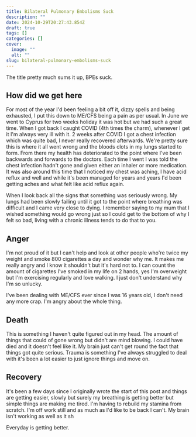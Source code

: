 ```yaml
---
title: Bilateral Pulmonary Embolisms Suck
description: ""
date: 2024-10-29T20:27:43.854Z
draft: true
tags: []
categories: []
cover:
  image: ""
  alt: ""
slug: bilateral-pulmonary-embolisms-suck
---
```


The title pretty much sums it up, BPEs suck.

## How did we get here

For most of the year I'd been feeling a bit off it, dizzy spells and being exhausted, I put this down to ME/CFS being a pain as per usual. In June we went to Cyprus for two weeks holiday it was hot but we had such a great time. When I got back I caught COVID (4th times the charm), whenever I get it I'm always very ill with it. 2 weeks after COVID I got a chest infection which was quite bad, I never really recovered afterwards. We're pretty sure this is where it all went wrong and the bloods clots in my lungs started to form. From there my health has deteriorated to the point where I've been backwards and forwards to the doctors. Each time I went I was told the chest infection hadn't gone and given either an inhaler or more medication. It was also around this time that I noticed my chest was aching, I have acid reflux and well and while it's been managed for years and years I'd been getting aches and what felt like acid reflux again. 

When I look back all the signs that something was seriously wrong. My lungs had been slowly failing until it got to the point where breathing was difficult and I came very close to dying. I remember saying to my mum that I wished something would go wrong just so I could get to the bottom of why I felt so bad, living with a chronic illness tends to do that to you.

## Anger

I'm not proud of it but I can't help and look at other people who're twice my weight and smoke 800 cigarettes a day and wonder why me. It makes me really angry and I know it shouldn't but it's hard not to. I can count the amount of cigarettes I've smoked in my life on 2 hands, yes I'm overweight but I'm exercising regularly and love walking. I just don't understand why I'm so unlucky.

I've been dealing with ME/CFS ever since I was 16 years old, I don't need any more crap. I'm angry about the whole thing.

## Death

This is something I haven't quite figured out in my head. The amount of things that could of gone wrong but didn't are mind blowing. I could have died and it doesn't feel like it. My brain just can't get round the fact that things got quite serious. Trauma is something I've always struggled to deal with it's been a lot easier to just ignore things and move on.

## Recovery

It's been a few days since I originally wrote the start of this post and things are getting easier, slowly but surely my breathing is getting better but simple things are making me tired. I'm having to rebuild my stamina from scratch. I'm off work still and as much as I'd like to be back I can't. My brain isn't working as well as it sh

Everyday is getting better.


